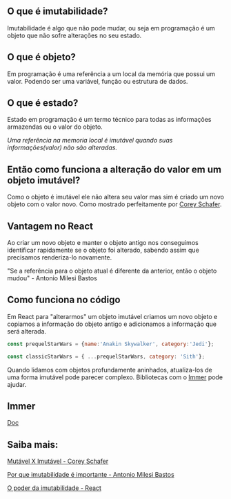 ## O que é imutabilidade?

Imutabilidade é algo que não pode mudar, ou seja em programação é um objeto que não sofre alterações no seu estado.

## O que é objeto?

Em programação é uma referência a um local da memória que possui um valor. Podendo ser uma variável, função ou estrutura de dados.

## O que é estado?

Estado em programação é um termo técnico para todas as informações armazendas ou o valor do objeto.

*Uma referência na memoria local é imutável quando suas informações(valor) não são alteradas.*

## Então como funciona a alteração do valor em um objeto imutável?

Como o objeto é imutável ele não altera seu valor mas sim é criado um novo objeto com o valor novo.
Como mostrado perfeitamente por [Corey Schafer](https://www.youtube.com/watch?v=5qQQ3yzbKp8).

## Vantagem no React

Ao criar um novo objeto e manter o objeto antigo nos conseguimos identificar rapidamente se o objeto foi alterado, sabendo assim que precisamos renderiza-lo novamente.

"Se a referência para o objeto atual é diferente da anterior, então o objeto mudou" - Antonio Milesi Bastos

## Como funciona no código

Em React para "alterarmos" um objeto imutável criamos um novo objeto e copiamos a informação do objeto antigo e adicionamos a informação que será alterada.
```js
const prequelStarWars = {name:'Anakin Skywalker', category:'Jedi'};

const classicStarWars = { ...prequelStarWars, category: 'Sith'};
```

Quando lidamos com objetos profundamente aninhados, atualiza-los de uma forma imutável pode parecer complexo. Bibliotecas com o [Immer](https://github.com/immerjs/immer) pode ajudar.

## Immer
[Doc](https://immerjs.github.io/immer/docs/produce)


## Saiba mais:
[Mutável X Imutável - Corey Schafer](https://www.youtube.com/watch?v=5qQQ3yzbKp8)

[Por que imutabilidade é importante - Antonio Milesi Bastos](https://desenvolvedor.expert/por-que-imutabilidade-eh-importante-fd0ba22f103e)

[O poder da imutabilidade - React](https://reactjs.org/docs/optimizing-performance.html#the-power-of-not-mutating-data)










